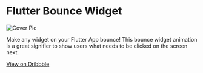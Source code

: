 # Flutter Bounce Widget

![Cover Pic](https://cdn.dribbble.com/users/6553977/screenshots/15967632/media/9862dd74ce2bc70dff5a8cf6898d1597.gif)

Make any widget on your Flutter App bounce! This bounce widget animation is a great signifier to show users what needs to be clicked on the screen next.

[View on Dribbble](https://dribbble.com/shots/15967632-Bounce-Widget-in-Flutter)
